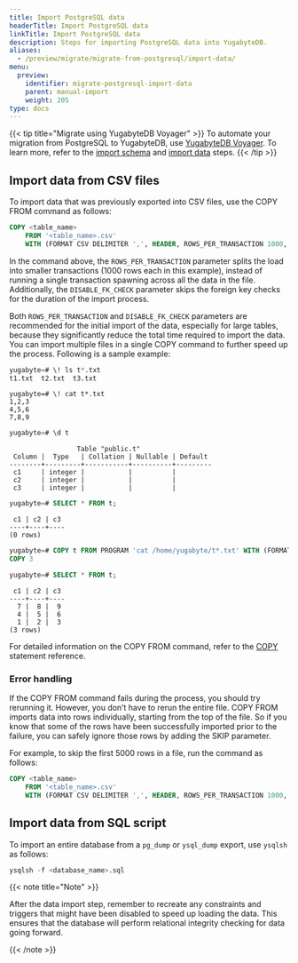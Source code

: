 ```yaml
---
title: Import PostgreSQL data
headerTitle: Import PostgreSQL data
linkTitle: Import PostgreSQL data
description: Steps for importing PostgreSQL data into YugabyteDB.
aliases:
  - /preview/migrate/migrate-from-postgresql/import-data/
menu:
  preview:
    identifier: migrate-postgresql-import-data
    parent: manual-import
    weight: 205
type: docs
---
```


{{< tip title="Migrate using YugabyteDB Voyager" >}}
To automate your migration from PostgreSQL to YugabyteDB, use [YugabyteDB Voyager](../../yb-voyager/). To learn more, refer to the [import schema](../../yb-voyager/migrate-steps/#import-schema) and [import data](../../yb-voyager/migrate-steps/#import-data) steps.
{{< /tip >}}

## Import data from CSV files

To import data that was previously exported into CSV files, use the COPY FROM command as follows:

```sql
COPY <table_name>
    FROM '<table_name>.csv'
    WITH (FORMAT CSV DELIMITER ',', HEADER, ROWS_PER_TRANSACTION 1000, DISABLE_FK_CHECK);
```

In the command above, the `ROWS_PER_TRANSACTION` parameter splits the load into smaller transactions (1000 rows each in this example), instead of running a single transaction spawning across all the data in the file. Additionally, the `DISABLE_FK_CHECK` parameter skips the foreign key checks for the duration of the import process.

Both `ROWS_PER_TRANSACTION` and `DISABLE_FK_CHECK` parameters are recommended for the initial import of the data, especially for large tables, because they significantly reduce the total time required to import the data. You can import multiple files in a single COPY command to further speed up the process. Following is a sample example:

```sql
yugabyte=# \! ls t*.txt
t1.txt	t2.txt	t3.txt
```

```output
yugabyte=# \! cat t*.txt
1,2,3
4,5,6
7,8,9
```

```sql
yugabyte=# \d t
```

```output
                 Table "public.t"
 Column |  Type   | Collation | Nullable | Default
--------+---------+-----------+----------+---------
 c1     | integer |           |          |
 c2     | integer |           |          |
 c3     | integer |           |          |
```

```sql
yugabyte=# SELECT * FROM t;
```

```output
 c1 | c2 | c3
----+----+----
(0 rows)
```

```sql
yugabyte=# COPY t FROM PROGRAM 'cat /home/yugabyte/t*.txt' WITH (FORMAT CSV, DELIMITER ',', ROWS_PER_TRANSACTION 1000, DISABLE_FK_CHECK);
COPY 3
```

```sql
yugabyte=# SELECT * FROM t;
```

```output
 c1 | c2 | c3
----+----+----
  7 |  8 |  9
  4 |  5 |  6
  1 |  2 |  3
(3 rows)
```

For detailed information on the COPY FROM command, refer to the [COPY](../../../api/ysql/the-sql-language/statements/cmd_copy/) statement reference.

### Error handling

If the COPY FROM command fails during the process, you should try rerunning it. However, you don’t have to rerun the entire file. COPY FROM imports data into rows individually, starting from the top of the file. So if you know that some of the rows have been successfully imported prior to the failure, you can safely ignore those rows by adding the SKIP parameter.

For example, to skip the first 5000 rows in a file, run the command as follows:

```sql
COPY <table_name>
    FROM '<table_name>.csv'
    WITH (FORMAT CSV DELIMITER ',', HEADER, ROWS_PER_TRANSACTION 1000, DISABLE_FK_CHECK, SKIP 5000);
```

## Import data from SQL script

To import an entire database from a `pg_dump` or `ysql_dump` export, use `ysqlsh` as follows:

```sql
ysqlsh -f <database_name>.sql
```

{{< note title="Note" >}}

After the data import step, remember to recreate any constraints and triggers that might have been disabled to speed up loading the data. This ensures that the database will perform relational integrity checking for data going forward.

{{< /note >}}
